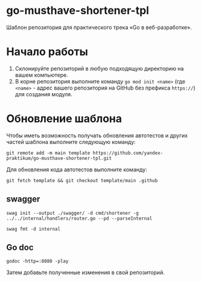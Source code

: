 # go-musthave-shortener-tpl
Шаблон репозитория для практического трека «Go в веб-разработке».

# Начало работы

1. Склонируйте репозиторий в любую подходящую директорию на вашем компьютере.
2. В корне репозитория выполните команду `go mod init <name>` (где `<name>` - адрес вашего репозитория на GitHub без префикса `https://`) для создания модуля.

# Обновление шаблона

Чтобы иметь возможность получать обновления автотестов и других частей шаблона выполните следующую команду:

```shell
git remote add -m main template https://github.com/yandex-praktikum/go-musthave-shortener-tpl.git
```

Для обновления кода автотестов выполните команду:

```shell
git fetch template && git checkout template/main .github
```

## swagger

```shell
swag init --output ./swagger/ -d cmd/shortener -g ../../internal/handlers/router.go --pd --parseInternal
```

```shell
swag fmt -d internal
```

## Go doc
```shell
godoc -http=:8080 -play
```

Затем добавьте полученные изменения в свой репозиторий.
